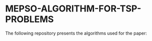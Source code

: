 # MEPSO-ALGORITHM-FOR-TSP-PROBLEMS
The following repository presents the algorithms used for the paper: 
